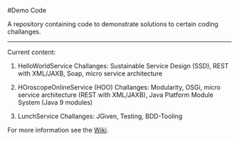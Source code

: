#Demo Code

A repository containing code to demonstrate solutions to certain coding challanges.

* * *

Current content:


1. HelloWorldService
Challanges: Sustainable Service Design (SSD), REST with XML/JAXB, Soap, micro service architecture

2. HOroscopeOnlineService (HOO)
Challanges: Modularity, OSGi, micro service architecture (REST with XML/JAXB), Java Platform Module System (Java 9 modules)

3. LunchService
Challanges: JGiven, Testing, BDD-Tooling

For more information see the [Wiki](https://github.com/iks-github/DemoCode/wiki).